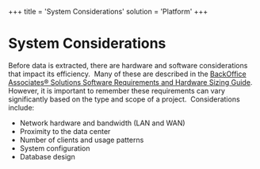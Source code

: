 +++
title = 'System Considerations'
solution = 'Platform'
+++

# System Considerations

Before data is extracted, there are hardware and software considerations
that impact its efficiency.  Many of these are described in the
[BackOffice Associates® Solutions Software Requirements and Hardware
Sizing
Guide](https://support.boaweb.com/hc/en-us/articles/115000353327-BackOffice-Associates-Solutions-Software-Requirements-and-Hardware-Sizing-Guide-7-0-2).
However, it is important to remember these requirements can vary
significantly based on the type and scope of a project.  Considerations
include:

  - Network hardware and bandwidth (LAN and WAN)
  - Proximity to the data center
  - Number of clients and usage patterns
  - System configuration
  - Database design
